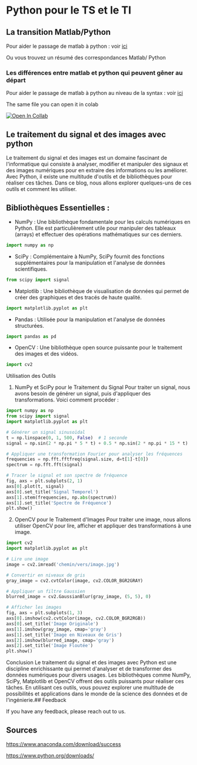 # Python pour le TS et le TI
## La transition Matlab/Python 

Pour aider le passage de matlab à python  : voir [ici](https://numpy.org/doc/stable/user/numpy-for-matlab-users.html#general-purpose-equivalents)

Ou vous trouvez un résumé des correspondances  Matlab/ Python

### Les différences entre matlab et python qui peuvent gêner au départ 
Pour aider le passage de matlab à python au niveau de la syntax : voir [ici](https://github.com/Mohamed-sra/Python-pour-le-TS-et-le-TI/blob/main/SI_processing_with%20python/Matlab%20to%20Python.ipynb)

The same file you can open it in colab 

[![Open In Collab](https://colab.research.google.com/assets/colab-badge.svg)](https://colab.research.google.com/github/Mohamed-sra/Python-pour-le-TS-et-le-TI/blob/main/SI_processing_with%20python/Matlab%20to%20Python.ipynb)


## Le traitement du signal et des images avec python

Le traitement du signal et des images est un domaine fascinant de l'informatique qui consiste à analyser, modifier et manipuler des signaux et des images numériques pour en extraire des informations ou les améliorer. Avec Python, il existe une multitude d'outils et de bibliothèques pour réaliser ces tâches. Dans ce blog, nous allons explorer quelques-uns de ces outils et comment les utiliser.

## Bibliothèques Essentielles : 

- NumPy : Une bibliothèque fondamentale pour les calculs numériques en Python. Elle est particulièrement utile pour manipuler des tableaux (arrays) et effectuer des opérations mathématiques sur ces derniers.

```python
import numpy as np
```

- SciPy : Complémentaire à NumPy, SciPy fournit des fonctions supplémentaires pour la manipulation et l'analyse de données scientifiques.

```python
from scipy import signal
```


- Matplotlib : Une bibliothèque de visualisation de données qui permet de créer des graphiques et des tracés de haute qualité.

```python
import matplotlib.pyplot as plt
```

- Pandas : Utilisée pour la manipulation et l'analyse de données structurées.

```python
import pandas as pd
```

- OpenCV : Une bibliothèque open source puissante pour le traitement des images et des vidéos.

```python
import cv2
```




Utilisation des Outils
1. NumPy et SciPy pour le Traitement du Signal
Pour traiter un signal, nous avons besoin de générer un signal, puis d'appliquer des transformations. Voici comment procéder :

```python
import numpy as np
from scipy import signal
import matplotlib.pyplot as plt

# Générer un signal sinusoïdal
t = np.linspace(0, 1, 500, False)  # 1 seconde
signal = np.sin(2 * np.pi * 5 * t) + 0.5 * np.sin(2 * np.pi * 15 * t)

# Appliquer une transformation Fourier pour analyser les fréquences
frequencies = np.fft.fftfreq(signal.size, d=t[1]-t[0])
spectrum = np.fft.fft(signal)

# Tracer le signal et son spectre de fréquence
fig, axs = plt.subplots(2, 1)
axs[0].plot(t, signal)
axs[0].set_title('Signal Temporel')
axs[1].stem(frequencies, np.abs(spectrum))
axs[1].set_title('Spectre de Fréquence')
plt.show()
```


2. OpenCV pour le Traitement d'Images
Pour traiter une image, nous allons utiliser OpenCV pour lire, afficher et appliquer des transformations à une image.

```python
import cv2
import matplotlib.pyplot as plt

# Lire une image
image = cv2.imread('chemin/vers/image.jpg')

# Convertir en niveaux de gris
gray_image = cv2.cvtColor(image, cv2.COLOR_BGR2GRAY)

# Appliquer un filtre Gaussien
blurred_image = cv2.GaussianBlur(gray_image, (5, 5), 0)

# Afficher les images
fig, axs = plt.subplots(1, 3)
axs[0].imshow(cv2.cvtColor(image, cv2.COLOR_BGR2RGB))
axs[0].set_title('Image Originale')
axs[1].imshow(gray_image, cmap='gray')
axs[1].set_title('Image en Niveaux de Gris')
axs[2].imshow(blurred_image, cmap='gray')
axs[2].set_title('Image Floutée')
plt.show()
```

Conclusion
Le traitement du signal et des images avec Python est une discipline enrichissante qui permet d'analyser et de transformer des données numériques pour divers usages. Les bibliothèques comme NumPy, SciPy, Matplotlib et OpenCV offrent des outils puissants pour réaliser ces tâches. En utilisant ces outils, vous pouvez explorer une multitude de possibilités et applications dans le monde de la science des données et de l'ingénierie.## Feedback

If you have any feedback, please reach out to us.

## Sources 

https://www.anaconda.com/download/success

https://www.python.org/downloads/

